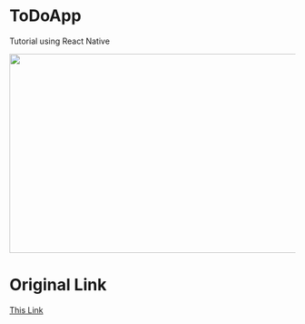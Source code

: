 # ToDoApp


Tutorial using React Native

<img src="https://user-images.githubusercontent.com/71700329/99868019-20fde900-2c02-11eb-8f0f-8386baeb018f.PNG"  width="600" height="350">

# Original Link


[This Link](https://developer.android.com/codelabs/build-your-first-android-app-kotlin#0)
